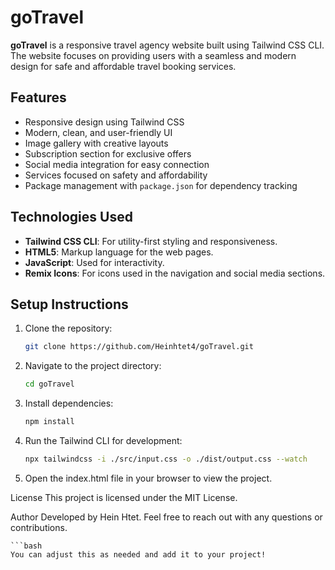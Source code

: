 # goTravel

**goTravel** is a responsive travel agency website built using Tailwind CSS CLI. The website focuses on providing users with a seamless and modern design for safe and affordable travel booking services.

## Features

- Responsive design using Tailwind CSS
- Modern, clean, and user-friendly UI
- Image gallery with creative layouts
- Subscription section for exclusive offers
- Social media integration for easy connection
- Services focused on safety and affordability
- Package management with `package.json` for dependency tracking

## Technologies Used

- **Tailwind CSS CLI**: For utility-first styling and responsiveness.
- **HTML5**: Markup language for the web pages.
- **JavaScript**: Used for interactivity.
- **Remix Icons**: For icons used in the navigation and social media sections.

## Setup Instructions

1. Clone the repository:
   ```bash
   git clone https://github.com/Heinhtet4/goTravel.git

2. Navigate to the project directory:
    ```bash
    cd goTravel

3. Install dependencies:
    ```bash
    npm install

4. Run the Tailwind CLI for development:
    ```bash
    npx tailwindcss -i ./src/input.css -o ./dist/output.css --watch

5. Open the index.html file in your browser to view the project.

License
This project is licensed under the MIT License.

Author
Developed by Hein Htet. Feel free to reach out with any questions or contributions.

    ```bash
    You can adjust this as needed and add it to your project!
